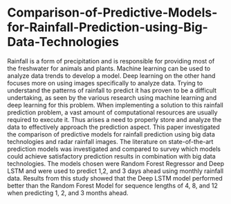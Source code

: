 # Comparison-of-Predictive-Models-for-Rainfall-Prediction-using-Big-Data-Technologies
Rainfall is a form of precipitation and is responsible for providing most of the freshwater for animals and plants. Machine learning can be used to analyze data trends to develop a model. Deep learning on the other hand focuses more on using images specifically to analyze data. Trying to understand the patterns of rainfall to predict it has proven to be a difficult undertaking, as seen by the various research using machine learning and deep learning for this problem. When implementing a solution to this rainfall prediction problem, a vast amount of computational resources are usually required to execute it. Thus arises a need to properly store and analyze the data to effectively approach the prediction aspect. This paper investigated the comparison of predictive models for rainfall prediction using big data technologies and radar rainfall images. The literature on state-of-the-art prediction models was investigated and compared to survey which models could achieve satisfactory prediction results in combination with big data technologies. The models chosen were Random Forest Regressor and Deep LSTM and were used to predict 1,2, and 3 days ahead using monthly rainfall data. Results from this study showed that the Deep LSTM model performed better than the Random Forest Model for sequence lengths of 4, 8, and 12 when predicting 1, 2, and 3 months ahead.
